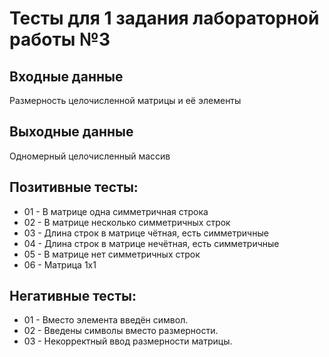 ﻿# Тесты для 1 задания лабораторной работы №3

## Входные данные
Размерность целочисленной матрицы и её элементы

## Выходные данные
Одномерный целочисленный массив

## Позитивные тесты:
- 01 - В матрице одна симметричная строка
- 02 - В матрице несколько симметричных строк
- 03 - Длина строк в матрице чётная, есть симметричные
- 04 - Длина строк в матрице нечётная, есть симметричные
- 05 - В матрице нет симметричных строк
- 06 - Матрица 1x1

## Негативные тесты:
- 01 - Вместо элемента введён символ.
- 02 - Введены символы вместо размерности.
- 03 - Некорректный ввод размерности матрицы.